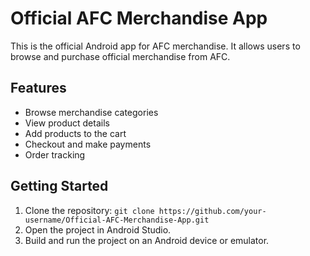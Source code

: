 # Official AFC Merchandise App

This is the official Android app for AFC merchandise. It allows users to browse and purchase official merchandise from AFC.

## Features
- Browse merchandise categories
- View product details
- Add products to the cart
- Checkout and make payments
- Order tracking

## Getting Started
1. Clone the repository: `git clone https://github.com/your-username/Official-AFC-Merchandise-App.git`
2. Open the project in Android Studio.
3. Build and run the project on an Android device or emulator.
